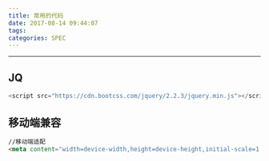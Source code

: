 ```yaml
---
title: 常用的代码
date: 2017-08-14 09:44:07
tags:
categories: SPEC
---
```

------

<!-- more -->

## JQ

```js
<script src="https://cdn.bootcss.com/jquery/2.2.3/jquery.min.js"></script>
```

## 移动端兼容

```html
//移动端适配
<meta content="width=device-width,height=device-height,initial-scale=1.0, minimum-scale=1.0, maximum-scale=1.0, user-scalable=no" name="viewport">
```

